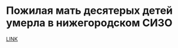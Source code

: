# Пожилая мать десятерых детей умерла в нижегородском СИЗО 



[LINK](https://varlamov.ru/3496087.html)
